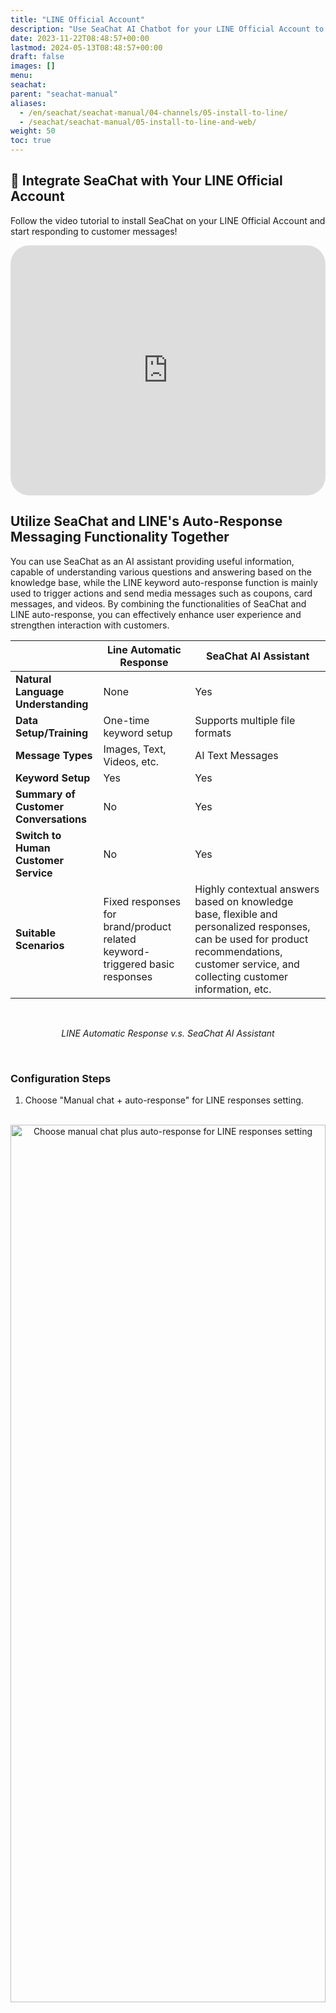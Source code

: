 ```yaml
---
title: "LINE Official Account"
description: "Use SeaChat AI Chatbot for your LINE Official Account to enhance customer experience. SeaChat can work with LINE's auto-response feature to optimize customer interactions."
date: 2023-11-22T08:48:57+00:00
lastmod: 2024-05-13T08:48:57+00:00
draft: false
images: []
menu:
seachat:
parent: "seachat-manual"
aliases:
  - /en/seachat/seachat-manual/04-channels/05-install-to-line/
  - /seachat/seachat-manual/05-install-to-line-and-web/
weight: 50
toc: true
---
```



## :movie_camera: Integrate SeaChat with Your LINE Official Account

Follow the video tutorial to install SeaChat on your LINE Official Account and start responding to customer messages!

<iframe width="100%" height="400" src="https://www.youtube.com/embed/?listType=playlist&list=PL8K7_LTqly44LeOocjDOpXH0svonxa0T0&index=2" title="YouTube video player" frameborder="0" allow="accelerometer; autoplay; clipboard-write; encrypted-media; gyroscope; picture-in-picture" allowfullscreen style="border-radius: 30px;"></iframe>


## Utilize SeaChat and LINE's Auto-Response Messaging Functionality Together

You can use SeaChat as an AI assistant providing useful information, capable of understanding various questions and answering based on the knowledge base, while the LINE keyword auto-response function is mainly used to trigger actions and send media messages such as coupons, card messages, and videos. By combining the functionalities of SeaChat and LINE auto-response, you can effectively enhance user experience and strengthen interaction with customers.

|                                  | Line Automatic Response                                                                                  | SeaChat AI Assistant                                                                                                                                                             |
|----------------------------------|----------------------------------------------------------------------------------------------------------|----------------------------------------------------------------------------------------------------------------------------------------------------------------------------------|
| **Natural Language Understanding**            | None                                                                                                     | Yes                                                                                                                                                                              |
| **Data Setup/Training**          | One-time keyword setup                                                                                   | Supports multiple file formats                                                                                                                                                   |
| **Message Types**                | Images, Text, Videos, etc.                                                                               | AI Text Messages                                                                                                                                                                 |
| **Keyword Setup**                | Yes                                                                                                      | Yes                                                                                                                                                                              |
| **Summary of Customer Conversations** | No                                                                                                       | Yes                                                                                                                                                                              |
| **Switch to Human Customer Service**  | No                                                                                                       | Yes                                                                                                                                                                              |
| **Suitable Scenarios**           | Fixed responses for brand/product related keyword-triggered basic responses                              | Highly contextual answers based on knowledge base, flexible and personalized responses, can be used for product recommendations, customer service, and collecting customer information, etc. |

<br/>
<center>

*LINE Automatic Response v.s. SeaChat AI Assistant*
</center>
<br/>

### Configuration Steps

1. Choose "Manual chat + auto-response" for LINE responses setting.

<br/>
<center>
<a style="border-radius: 0.4rem; cursor: zoom-in;" href="/images/seachat/en/channels/line/choose-manual-chat-plus-auto-response-for-line-responses-setting.png" target="_blank">
<img height="60%" width="100%" src="/images/seachat/en/channels/line/choose-manual-chat-plus-auto-response-for-line-responses-setting.png" alt="Choose manual chat plus auto-response for LINE responses setting">
</a>

*Choose manual chat plus auto-response for LINE response setting*
</center>
<br/>

2. To avoid duplicate responses, change LINE's auto-response to keyword response by going to [LINE Business](https://manager.line.biz/) > Auto-Response Messages > Click on Keyword Response.

<br/>
<center>
<a style="border-radius: 0.4rem; cursor: zoom-in;" href="/images/seachat/en/channels/line/change-lines-auto-response-to-keyword-response.png" target="_blank">
<img height="60%" width="100%" src="/images/seachat/en/channels/line/change-lines-auto-response-to-keyword-response.png" alt="Change LINE's auto-response to keyword response">
</a>

*Change LINE's auto-response to keyword response*
</center>
<br/>

3. Add the desired keywords to the keyword response and set up the messages, for example - the keyword for business hours could be: store hours, business hours, etc. And in the message setting, input: "We are open Monday to Friday, 9am to 6pm."

<br/>
<center>
<a style="border-radius: 0.4rem; cursor: zoom-in;" href="/images/seachat/en/channels/line/add-keywords-to-keyword-response.png" target="_blank">
<img height="60%" width="100%" src="/images/seachat/en/channels/line/add-keywords-to-keyword-response.png" alt="Add keywords to keyword response">
</a>

*Add keywords to keyword response*
</center>
<br/>

4. Open SeaChat and add a knowledge base document.

<br/>
<center>
<a style="border-radius: 0.4rem; cursor: zoom-in;" href="/images/seachat/en/channels/line/seachat-knowledge-base.png" target="_blank">
<img height="60%" width="100%" src="/images/seachat/en/channels/line/seachat-knowledge-base.png" alt="Add knowledge to SeaChat knowledge base">
</a>

*Add knowledge to SeaChat knowledge base*
</center>
<br/>

5. Enter these keywords into the document title of SeaChat and provide additional explanations in the document text: You can write additional messages, such as appointment links, transferring to customer service, etc., and adjust the weight to 75.

<br/>
<center>
<a style="border-radius: 0.4rem; cursor: zoom-in;" href="/images/seachat/en/channels/line/enter-keyword-response-into-seachat-knowledge-base.png" target="_blank">
<img height="60%" width="100%" src="/images/seachat/en/channels/line/enter-keyword-response-into-seachat-knowledge-base.png" alt="Enter keyword response into SeaChat knowledge base">
</a>

*Enter keyword response into SeaChat knowledge base*
</center>
<br/>

6. SeaChat AI Assistant will not repeat responses on LINE, and can help expand knowledge for your customers to improve their experience. LINE messages can be set as images, videos, and for more contexual responses, you can rely on SeaChat.

<br/>
<center>
<a style="border-radius: 0.4rem; cursor: zoom-in;" href="/images/seachat/en/channels/line/LINE-text-messages-you-can-rely-on-seachat.png" target="_blank">
<img height="100%" width="50%" src="/images/seachat/en/channels/line/LINE-text-messages-you-can-rely-on-seachat.png" alt="LINE text messages you can rely on SeaChat">
</a>

*Respond to Customers using SeaChat and LINE auto-responses*
</center>
<br/>

## Managing LINE and SeaChat Integration

### Option 1: Completely Disable LINE Live Chat

**Step 1:** Disable the LINE live chat feature.

**After Disabling:**

* You can then use SeaChat's features to replace LINE's auto-reply and live chat functions, with all conversation records being saved in SeaChat.

### Option 2: Using Both Platforms Simultaneously

In this setup, both LINE and SeaChat can respond to incoming messages. However, special attention is needed when managing replies from each platform. Users can switch between the LINE backend or the SeaChat backend for live chat.

#### Auto-Reply:

* SeaChat can automatically respond to messages. These replies will appear in both the LINE backend and the SeaChat backend.

#### Live Reply from LINE Backend:

**Advantages:**

* Live replies will be fully displayed in the LINE backend.

**Disadvantages:**

* Live replies will not be shown in the SeaChat backend.
* SeaChat won't be aware that a live reply has been sent from LINE, so it will continue to send its own reply. This may result in the user receiving two responses: the SeaChat reply (usually the first) and the live reply from the LINE backend.
* Using SeaChat to reply incurs a cost of approximately NT$0.3 per message (GPT-3.5) or NT$0.18 per message (GPT-4o-mini).

#### Live Reply from SeaChat:

**Advantages:**

* Live replies will be fully displayed in the SeaChat backend.

**Disadvantages:**

* Live replies will not be shown in the LINE backend.
* These replies will count against LINE's monthly message limit (200 messages per month for free users). If the monthly limit is reached, you won't be able to send additional messages without upgrading your plan.

## LINE's Pricing Strategy

* Live replies sent through the LINE Official Account Manager do not count toward the free message quota.
* For detailed pricing, refer to the official pricing information: [LINE Official Account Manager Pricing](https://tw.linebiz.com/column/LINEOA-2023-Price-Plan/)

### Which Types of Messages Are Charged?

* Only "Broadcast Messages," "Push API Messages from the Advanced Features of the Messaging API," and "Progressive Messages" are counted toward the message limit. The following types of messages are considered "free":
    * Welcome messages for new friends.
    * One-on-one live chat messages.
    * Auto-reply messages.
    * AI auto-reply messages.
    * Messaging API's Reply API.

<br/>


## Limits of LINE Button Messages

When users are using the LINE channel with SeaChat, they may encounter issues where the button message is cut off when the message button is clicked. This is due to the character limit for the LINE button message.

Here is a summary of the current limits for our button templates and postback buttons:

- **Message character limit**: 200 characters

- **Postback button content character limit**: 300 characters across all buttons

- **Postback button number limit**: Up to 4 buttons

For detailed reference, please visit the following sections on LINE's developer documentation:

Button template message character limit and number of buttons limit under the [Buttons Template](https://developers.line.biz/en/reference/messaging-api/#template-messages) section.

Postback Button’s content character limit under the [Postback Action](https://developers.line.biz/en/reference/messaging-api/#action-objects) section.

SeaChat has a solution for this issue. Utilize the feature of KB ID to avoid the message being cut off. Please check out our wiki about [KB ID](https://wiki.seasalt.ai/seachat/seachat-manual/03-add-knowledge/09-add-webpage-link-in-answers/#kb-ids) for more information on how to avoid the message being cut off.


## LINE's AI Auto-Reply Function Will Be Discontinued Soon

[LINE's AI auto-response function](https://tw.linebiz.com/manual/line-official-account/oa-manager-smartchat/) will be discontinued in May 2024.

If you are still using the AI auto-response function, make sure to arrange alternative solutions soon.

## 🔖 FAQ

### How do the customers know that the Live Agent has left the chat?

When the Live Agent finishes a conversation, he/she can click on the **Complete** button. The customer will see a message saying that **the Live Agent has left the conversation.**

<br/>
<center>
<a style="border-radius: 0.4rem; cursor: zoom-in;" href="/images/seachat/en/channels/line/faq-1.png" target="_blank">
<img height="50%" width="100%" src="/images/seachat/en/channels/line/faq-1.png" alt="LINE text messages you can rely on SeaChat">
</a>

</center>
<br/>

### Can I set an activation time for my AI Agent to start the conversation automatically? 

Currently, we do not support setting an activation time for the AI Agent to start the conversation automatically. However, you can easily turn on the AI Agent by clicking on **Complete** button in a conversation once you have finished your conversation. Refer to our [tutorial](/en/seachat/seachat-manual/02-create-agent/02-live-agent-transfer) for more information.

### Can I see the response of the AI Agent in the LINE chat?

Yes, you can see both the agent's and live agent's responses. You will have a complete overview of the chat. However, we recommend using SeaChat's conversation platform to have a better overview and control of all the conversations.

### Why does my button says "Live Agent" in my LINE Channel? How can I change it to Chinese?

To change the language of your button from English to Chinese in the UI of your LINE channel, you should go to the **Webchat Widget** channel.

In **Channels**, find the **Webchat Widget** channel. Modify the language to Chinese in the **Basic Settings**. This will then change the language of the buttons in the UI of your LINE chat. Now it should say **真人客服** instead of **Live Agent**.

<div style="display: flex; flex-direction: column; align-items: center;">
  <div style="width: 100%; text-align: center; display: flex; flex-direction: column; align-items: center; justify-content: center">
    <a href="/images/seachat/en/agent-information/webchat-settings-for-thrid-parties.png" target="_blank">
      <img width="80%" style="border-radius: 0.4rem; cursor: zoom-in;" src="/images/seachat/en/agent-information/webchat-settings-for-thrid-parties.png" alt="image that displays the additional options in Chat Settings">
    </a>
  </div>
  <p style="margin-top: 20px; font-size: 15px">Webchat Chat Settings and Basic Settings</p>
</div>
